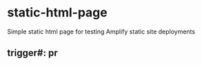 # static-html-page
Simple static html page for testing Amplify static site deployments

## trigger#: pr
